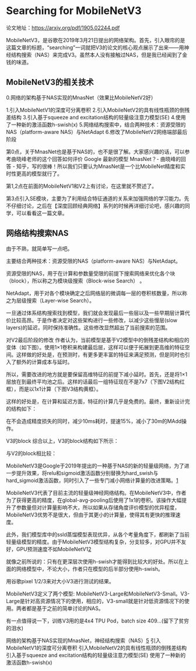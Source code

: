 

<!--
 * @version:
 * @Author:  StevenJokess https://github.com/StevenJokess
 * @Date: 2020-11-27 22:27:54
 * @LastEditors:  StevenJokess https://github.com/StevenJokess
 * @LastEditTime: 2020-12-30 20:43:21
 * @Description:
 * @TODO::
 * @Reference:
-->

# Searching for MobileNetV3

论文地址：https://arxiv.org/pdf/1905.02244.pdf

MobileNetV3，是谷歌在2019年3月21日提出的网络架构。首先，引入眼帘的是这篇文章的标题，“searching”一词就把V3的论文的核心观点展示了出来——用神经结构搜索（NAS）来完成V3。虽然本人没有接触过NAS，但是我已经闻到了金钱的味道。

## MobileNetV3的相关技术

0.网络的架构基于NAS实现的MnasNet（效果比MobileNetV2好）

1.引入MobileNetV1的深度可分离卷积
2.引入MobileNetV2的具有线性瓶颈的倒残差结构
3.引入基于squeeze and excitation结构的轻量级注意力模型(SE)
4.使用了一种新的激活函数h-swish(x)
5.网络结构搜索中，结合两种技术：资源受限的NAS（platform-aware NAS）与NetAdapt
6.修改了MobileNetV2网络端部最后阶段

第0点，关于MnasNet也是基于NAS的，也不是很了解。大家感兴趣的话，可以参考曲晓峰老师的这个回答如何评价 Google 最新的模型 MnasNet？- 曲晓峰的回答 - 知乎，写的很棒！所以我们只要认为MnasNet是一个比MobileNet精度和实时性更高的模型就行了。

第1,2点在前面的MobileNetV1和V2上有讨论，在这里就不赘述了。

第3点引入SE模块，主要为了利用结合特征通道的关系来加强网络的学习能力。先不仔细讨论，之后在【深度回顾经典网络】系列的时候再详细讨论吧，感兴趣的同学，可以看看这一篇文章。

## 网络结构搜索NAS

由于不熟，就简单写一点吧。

主要结合两种技术：资源受限的NAS（platform-aware NAS）与NetAdapt。

资源受限的NAS，用于在计算和参数量受限的前提下搜索网络来优化各个块（block），所以称之为模块级搜索（Block-wise Search） 。

NetAdapt，用于对各个模块确定之后网络层的微调每一层的卷积核数量，所以称之为层级搜索（Layer-wise Search）。

一旦通过体系结构搜索找到模型，我们就会发现最后一些层以及一些早期层计算代价比较高昂。于是作者决定对这些架构进行一些修改，以减少这些慢层(slow layers)的延迟，同时保持准确性。这些修改显然超出了当前搜索的范围。

对V2最后阶段的修改
作者认为，当前模型是基于V2模型中的倒残差结构和相应的变体（如下图）。使用1×1卷积来构建最后层，这样可以便于拓展到更高维的特征空间。这样做的好处是，在预测时，有更多更丰富的特征来满足预测，但是同时也引入了额外的计算成本与延时。



所以，需要改进的地方就是要保留高维特征的前提下减小延时。首先，还是将1×1层放在到最终平均池之后。这样的话最后一组特征现在不是7x7（下图V2结构红框），而是以1x1计算（下图V3结构黄框）。





这样的好处是，在计算和延迟方面，特征的计算几乎是免费的。最终，重新设计完的结构如下：



在不会造成精度损失的同时，减少10ms耗时，提速15%，减小了30m的MAdd操作。

V3的block
综合以上，V3的block结构如下所示：



与V2的block相比较：




MobileNetV3是Google于2019年提出的一种基于NAS的新的轻量级网络，为了进一步提升效果，将relu和sigmoid激活函数分别替换为hard_swish与hard_sigmoid激活函数，同时引入了一些专门减小网络计算量的改进策略。[1]

MobileNetV3代表了目前主流的轻量级神经网络结构。在MobileNetV3中，作者为了获得更高的精度，在global-avg-pooling后使用了1x1的卷积。该操作大幅提升了参数量但对计算量影响不大，所以如果从存储角度评价模型的优异程度，MobileNetV3优势不是很大，但由于其更小的计算量，使得其有更快的推理速度。


此外，我们模型库中的ssld蒸馏模型表现优异，从各个考量角度下，都刷新了当前轻量级模型的精度。由于MobileNetV3模型结构复杂，分支较多，对GPU并不友好，GPU预测速度不如MobileNetV1[2]

就像之前所说的：只有在更深层次使用h-swish才能得到比较大的好处。所以在上面的网络模型中，不论大小，作者只在模型的后半部分使用h-swish。

用谷歌pixel 1/2/3来对大小V3进行测试的结果。

MobileNetV3定义了两个模型: MobileNetV3-Large和MobileNetV3-Small。V3-Large是针对高资源情况下的使用，相应的，V3-small就是针对低资源情况下的使用。两者都是基于之前的简单讨论的NAS。

有一点值得说一下，训练V3用的是4x4 TPU Pod，batch size 409…(留下了贫穷的泪水)

网络的架构基于NAS实现的MnasNet，神经结构搜索（NAS）[5]
引入MobileNetV1的深度可分离卷积
引入MobileNetV2的具有线性瓶颈的倒残差结构
引入基于squeeze and excitation结构的轻量级注意力模型(SE)
使用了一种新的激活函数h-swish(x)


[1]: https://github.com/d-li14/mobilenetv3.pytorch
[2]: https://paddleclas.readthedocs.io/zh_CN/latest/models/Mobile.html
[3]: https://github.com/pytorch/vision/pull/3182/files
[4]: http://www.tensorinfinity.com/paper_185.html
[5]: https://cygao.xyz/2019/07/12/lightweight/
[6]: https://github.com/xiaolai-sqlai/mobilenetv3/blob/master/mobilenetv3.py
